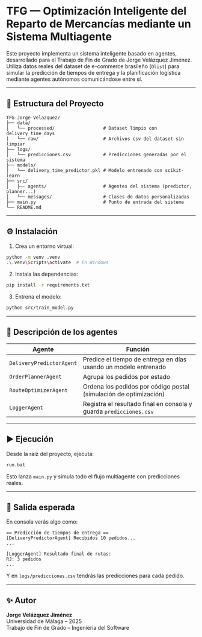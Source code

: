 
# TFG — Optimización Inteligente del Reparto de Mercancías mediante un Sistema Multiagente


Este proyecto implementa un sistema inteligente basado en agentes, desarrollado para el Trabajo de Fin de Grado de Jorge Velázquez Jiménez. Utiliza datos reales del dataset de e-commerce brasileño (`Olist`) para simular la predicción de tiempos de entrega y la planificación logística mediante agentes autónomos comunicándose entre sí.

---

## 🚀 Estructura del Proyecto

```
TFG-Jorge-Velazquez/
├── data/
│   └── processed/                  # Dataset limpio con delivery_time_days
|   └── raw/                        # Archivos csv del dataset sin limpiar
├── logs/
│   └── predicciones.csv            # Predicciones generadas por el sistema
├── models/
│   └── delivery_time_predictor.pkl # Modelo entrenado con scikit-learn
├── src/
│   ├── agents/                     # Agentes del sistema (predictor, planner...)
│   └── messages/                   # Clases de datos personalizadas
├── main.py                         # Punto de entrada del sistema
└── README.md
```

---

## ⚙️ Instalación

1. Crea un entorno virtual:

```bash
python -m venv .venv
.\.venv\Scripts\activate  # En Windows
```

2. Instala las dependencias:

```bash
pip install -r requirements.txt
```

3. Entrena el modelo:

```bash
python src/train_model.py
```

---

## 🧠 Descripción de los agentes

| Agente                  | Función                                                                 |
|------------------------|-------------------------------------------------------------------------|
| `DeliveryPredictorAgent` | Predice el tiempo de entrega en días usando un modelo entrenado       |
| `OrderPlannerAgent`     | Agrupa los pedidos por estado                                           |
| `RouteOptimizerAgent`   | Ordena los pedidos por código postal (simulación de optimización)       |
| `LoggerAgent`           | Registra el resultado final en consola y guarda `predicciones.csv`      |

---

## ▶️ Ejecución

Desde la raíz del proyecto, ejecuta:

```bash
run.bat
```

Esto lanza `main.py` y simula todo el flujo multiagente con predicciones reales.

---

## 📄 Salida esperada

En consola verás algo como:

```
== Predicción de tiempos de entrega ==
[DeliveryPredictorAgent] Recibidos 10 pedidos...
...

[LoggerAgent] Resultado final de rutas:
RJ: 3 pedidos
...
```

Y en `logs/predicciones.csv` tendrás las predicciones para cada pedido.

---

## ✨ Autor

**Jorge Velázquez Jiménez**  
Universidad de Málaga – 2025  
Trabajo de Fin de Grado – Ingeniería del Software
